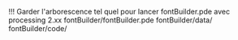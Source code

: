 
!!!
Garder l'arborescence tel quel pour lancer fontBuilder.pde avec processing 2.xx
  fontBuilder/fontBuilder.pde
  fontBuilder/data/
  fontBuilder/code/





